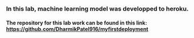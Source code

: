 ### In this lab, machine learning model was developped to heroku. 
#### The repository for this lab work can be found in this link: https://github.com/DharmikPatel916/myfirstdeployment
